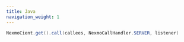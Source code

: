 ```yaml
---
title: Java
navigation_weight: 1
---
```


```java
NexmoCient.get().call(callees, NexmoCallHandler.SERVER, listener)
```
